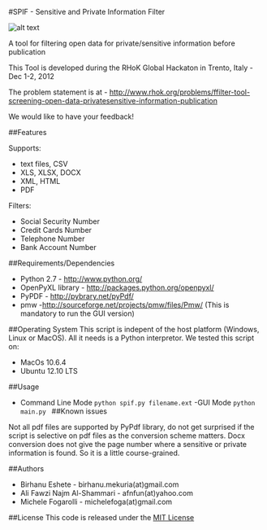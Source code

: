 #SPIF - Sensitive and Private Information Filter

![alt text](http://dl.dropbox.com/u/43653358/logo01.PNG "")

A tool for filtering open data for private/sensitive information before publication

This Tool is developed during the RHoK Global Hackaton in Trento, Italy - Dec 1-2, 2012

The problem statement is at - http://www.rhok.org/problems/ffilter-tool-screening-open-data-privatesensitive-information-publication

We would like to have your feedback! 

##Features

Supports:
- text files, CSV
- XLS, XLSX, DOCX
- XML, HTML
- PDF

Filters:
- Social Security Number
- Credit Cards Number
- Telephone Number
- Bank Account Number

##Requirements/Dependencies

- Python 2.7 - http://www.python.org/
- OpenPyXL library - http://packages.python.org/openpyxl/
- PyPDF - http://pybrary.net/pyPdf/
- pmw  -http://sourceforge.net/projects/pmw/files/Pmw/ (This is mandatory to run the GUI version)

##Operating System
This script is indepent of the host platform (Windows, Linux or MacOS). All it needs is a Python interpretor.
We tested this script on:
- MacOs 10.6.4 
- Ubuntu 12.10 LTS 

##Usage
- Command Line Mode
<code>python spif.py filename.ext</code>
-GUI Mode
 <code>python main.py </code>
##Known issues

Not all pdf files are supported by PyPdf library, do not get surprised if the script is selective on pdf files as the conversion scheme matters. 
Docx conversion does not give the page number where a sensitive or private information is found. So it is a little course-grained.

##Authors
- Birhanu Eshete - birhanu.mekuria(at)gmail.com
- Ali Fawzi Najm Al-Shammari - afnfun(at)yahoo.com 
- Michele Fogarolli - michelefoga(at)gmail.com

##License 
This code is released under the [MIT License](http://opensource.org/licenses/MIT)

